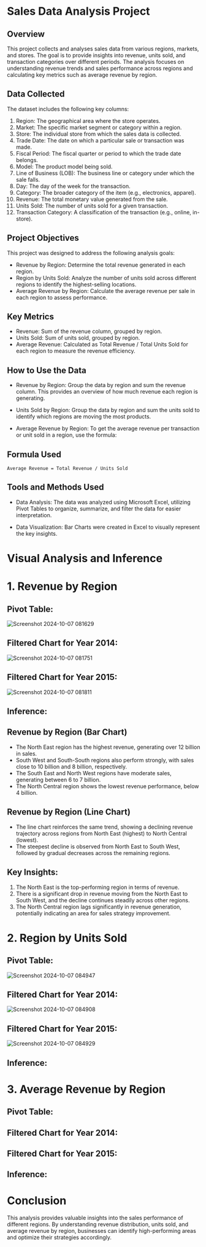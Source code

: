 # Sales Data Analysis Project
## Overview
This project collects and analyses sales data from various regions, markets, and stores. The goal is to provide insights into revenue, units sold, and transaction categories over different periods. The analysis focuses on understanding revenue trends and sales performance across regions and calculating key metrics such as average revenue by region.

## Data Collected
The dataset includes the following key columns:

1. Region: The geographical area where the store operates.
2. Market: The specific market segment or category within a region.
3. Store: The individual store from which the sales data is collected.
4. Trade Date: The date on which a particular sale or transaction was made.
5. Fiscal Period: The fiscal quarter or period to which the trade date belongs.
6. Model: The product model being sold.
7. Line of Business (LOB): The business line or category under which the sale falls.
8. Day: The day of the week for the transaction.
9. Category: The broader category of the item (e.g., electronics, apparel).
10. Revenue: The total monetary value generated from the sale.
11. Units Sold: The number of units sold for a given transaction.
12. Transaction Category: A classification of the transaction (e.g., online, in-store).

## Project Objectives
This project was designed to address the following analysis goals:

- Revenue by Region: Determine the total revenue generated in each region.
- Region by Units Sold: Analyze the number of units sold across different regions to identify the highest-selling locations.
- Average Revenue by Region: Calculate the average revenue per sale in each region to assess performance.

## Key Metrics

- Revenue: Sum of the revenue column, grouped by region.
- Units Sold: Sum of units sold, grouped by region.
- Average Revenue: Calculated as Total Revenue / Total Units Sold for each region to measure the revenue efficiency.

## How to Use the Data

- Revenue by Region: Group the data by region and sum the revenue column. This provides an overview of how much revenue each region is generating.

- Units Sold by Region: Group the data by region and sum the units sold to identify which regions are moving the most products.

- Average Revenue by Region: To get the average revenue per transaction or unit sold in a region, use the formula:

## Formula Used
```
Average Revenue = Total Revenue / Units Sold
```
## Tools and Methods Used
- Data Analysis: The data was analyzed using Microsoft Excel, utilizing Pivot Tables to organize, summarize, and filter the data for easier interpretation.

- Data Visualization: Bar Charts were created in Excel to visually represent the key insights.

# Visual Analysis and Inference

# 1. Revenue by Region
## Pivot Table:

![Screenshot 2024-10-07 081629](https://github.com/user-attachments/assets/f3648f25-d25e-4cc3-be7c-6575f101deb5)


## Filtered Chart for Year 2014:

![Screenshot 2024-10-07 081751](https://github.com/user-attachments/assets/af844f6a-8fca-4264-9551-0e0ad5713664)

## Filtered Chart for Year 2015:

![Screenshot 2024-10-07 081811](https://github.com/user-attachments/assets/043fb328-724f-4e78-892d-9f09706b2af9)

## Inference:

## Revenue by Region (Bar Chart)
- The North East region has the highest revenue, generating over 12 billion in sales.
- South West and South-South regions also perform strongly, with sales close to 10 billion and 8 billion, respectively.
- The South East and North West regions have moderate sales, generating between 6 to 7 billion.
- The North Central region shows the lowest revenue performance, below 4 billion.

## Revenue by Region (Line Chart)
- The line chart reinforces the same trend, showing a declining revenue trajectory across regions from North East (highest) to North Central (lowest).
- The steepest decline is observed from North East to South West, followed by gradual decreases across the remaining regions.

## Key Insights:
1. The North East is the top-performing region in terms of revenue.
2. There is a significant drop in revenue moving from the North East to South West, and the decline continues steadily across other regions.
3. The North Central region lags significantly in revenue generation, potentially indicating an area for sales strategy improvement.

# 2. Region by Units Sold
## Pivot Table:

![Screenshot 2024-10-07 084947](https://github.com/user-attachments/assets/b5e509a1-2cd6-4c91-a6ce-34178cf97439)

## Filtered Chart for Year 2014:

![Screenshot 2024-10-07 084908](https://github.com/user-attachments/assets/535008f2-9bc5-44ef-8ffb-301faef3351a)

## Filtered Chart for Year 2015:

![Screenshot 2024-10-07 084929](https://github.com/user-attachments/assets/b060ff03-840a-4d34-82cc-cc2278c74f99)

## Inference:

# 3. Average Revenue by Region
## Pivot Table:

## Filtered Chart for Year 2014:

## Filtered Chart for Year 2015:

## Inference:

# Conclusion
This analysis provides valuable insights into the sales performance of different regions. By understanding revenue distribution, units sold, and average revenue by region, businesses can identify high-performing areas and optimize their strategies accordingly.
